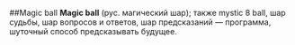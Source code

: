 ##Magic ball
**Magic ball** (рус. магический шар); также mystic 8 ball, шар судьбы, шар вопросов и ответов, шар предсказаний — программа, шуточный способ предсказывать будущее. 


